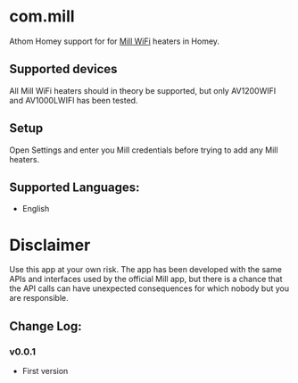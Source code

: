 # com.mill

Athom Homey support for for [Mill WiFi](https://www.millheat.com/mill-wifi/) heaters in Homey.

## Supported devices

All Mill WiFi heaters should in theory be supported, but only AV1200WIFI and AV1000LWIFI has been tested.

## Setup

Open Settings and enter you Mill credentials before trying to add any Mill heaters.

## Supported Languages:
* English

# Disclaimer

Use this app at your own risk. The app has been developed with the same APIs and interfaces used by the official Mill app, but there is a chance that the API calls can have unexpected consequences for which nobody but you are responsible.

## Change Log:

### v0.0.1
* First version
